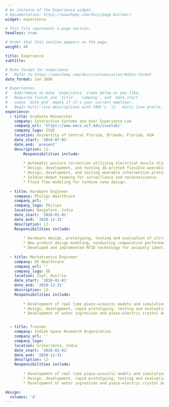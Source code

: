 ```yaml
---
# An instance of the Experience widget.
# Documentation: https://wowchemy.com/docs/page-builder/
widget: experience

# This file represents a page section.
headless: true

# Order that this section appears on the page.
weight: 40

title: Experience
subtitle:

# Date format for experience
#   Refer to https://wowchemy.com/docs/customization/#date-format
date_format: Jan 2006

# Experiences.
#   Add/remove as many `experience` items below as you like.
#   Required fields are `title`, `company`, and `date_start`.
#   Leave `date_end` empty if it's your current employer.
#   Begin multi-line descriptions with YAML's `|2-` multi-line prefix.
experience:
  - title: Graduate Researcher
    company: Interactive Systems and User Experience Lab
    company_url: 'https://www.eecs.ucf.edu/isuelab/'
    company_logo: ISUE
    location: University of Central Florida, Orlando, Florida, USA
    date_start: '2014-07-01'
    date_end: 'present'
    description: |2-
        Responsibilities include:
        
        * Automatic posture correction utilizing electrical muscle stimulation.
        * Design, development, and testing 3D printed flexible wearables with embedded sensors.
        * Design, development, and testing wearable intervention prototype technology.
        * Soldier-Robot teaming for surveillance and reconnaissance.
        * Fluid flow modeling for turbine vane design.
        
  - title: Hardware Engineer
    company: Philips Healthcare
    company_url: ''
    company_logo: Philips
    location: Bangalore, India
    date_start: '2016-01-01'
    date_end: '2020-12-31'
    description: |2-
    Responsibilities include:
        
        * Hardware design, prototyping, testing and evaluation of ultrasound probes.
        * New product design modeling, conducting comparative performance analysis with existing systems.
        * Developed and implemented RFID technology for uniquely identifying different varieties of probes and their compatibility with different ultrasound systems.
  
  - title: Mechatronics Engineer
    company: GE Healthcare
    company_url: ''
    company_logo: GE
    location: Zipf, Austria
    date_start: '2016-01-01'
    date_end: '2020-12-31'
    description: |2-
    Responsibilities include:
        
        * Development of real time piezo-acoustic models and simulations for ultrasound wave propagation.
        * Design, development, rapid prototyping, testing and evaluation of new ultrasound probes with mechanical and electronic components.
        * Development of water ingression and piezo-electric crystal deformation simulations.


  - title: Trainee
    company: Indian Space Research Organization
    company_url: ''
    company_logo: 
    location: Sriharikota, India
    date_start: '2016-01-01'
    date_end: '2020-12-31'
    description: |2-
    Responsibilities include:
        
        * Development of real time piezo-acoustic models and simulations for ultrasound wave propagation.
        * Design, development, rapid prototyping, testing and evaluation of new ultrasound probes with mechanical and electronic components.
        * Development of water ingression and piezo-electric crystal deformation simulations.

design:
  columns: '4'
---
```

